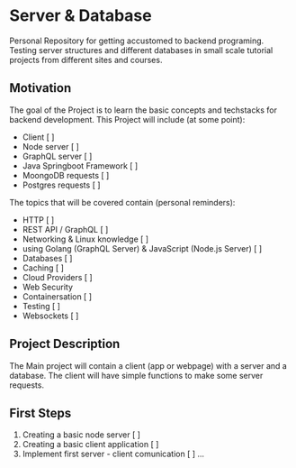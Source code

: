 # Server & Database 

Personal Repository for getting accustomed to backend programing.
Testing server structures and different databases in small scale tutorial projects from different sites and courses.

## Motivation

The goal of the Project is to learn the basic concepts and techstacks for backend development.
This Project will include (at some point):

- Client [ ]
- Node server [ ]
- GraphQL server [ ]
- Java Springboot Framework [ ]
- MoongoDB requests [ ]
- Postgres requests [ ]

The topics that will be covered contain (personal reminders):

- HTTP [ ]
- REST API / GraphQL [ ]
- Networking & Linux knowledge [ ]
- using Golang (GraphQL Server) & JavaScript (Node.js Server) [ ]
- Databases [ ]
- Caching [ ]
- Cloud Providers [ ]
- Web Security
- Containersation [ ]
- Testing [ ]
- Websockets [ ]

## Project Description

The Main project will contain a client (app or webpage) with a server and a database. The client will have simple functions to make some server requests.


## First Steps 

1. Creating a basic node server [ ]
2. Creating a basic client application [ ]
3. Implement first server - client comunication [ ]
...
